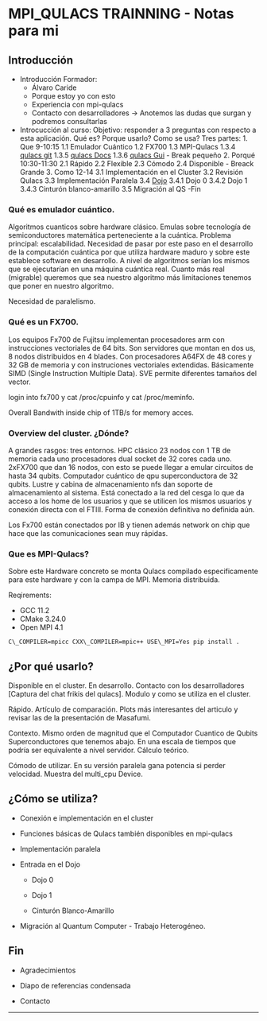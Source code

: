 # MPI\_QULACS TRAINNING - Notas para mi

## Introducción 

- Introducción Formador:
    - Álvaro Caride
    - Porque estoy yo con esto
    - Experiencia con mpi-qulacs
    - Contacto con desarrolladores -> Anotemos las dudas que surgan y podremos consultarlas
- Introcucción al curso:
    Objetivo: responder a 3 preguntas con respecto a esta aplicación. Qué es? Porque usarlo? Como se usa?
    Tres partes:
        1. Que 9-10:15
            1.1 Emulador Cuántico
            1.2 FX700
            1.3 MPI-Qulacs
                1.3.4 [qulacs git](https://github.com/qulacs/qulacs)
                1.3.5 [qulacs Docs](http://docs.qulacs.org/en/latest/)
                1.3.6 [qulacs Gui](https://qulacs-gui.github.io/qulacs-simulator/)
            - Break pequeño
        2. Porqué 10:30-11:30
            2.1 Rápido
            2.2 Flexible
            2.3 Cómodo
            2.4 Disponible
            - Breack Grande
        3. Como 12-14
            3.1 Implementación en el Cluster
            3.2 Revisión Qulacs
            3.3 Implementación Paralela
            3.4 [Dojo](https://dojo.qulacs.org/ja/latest/index.html#)
                3.4.1 Dojo 0
                3.4.2 Dojo 1
                3.4.3 Cinturón blanco-amarillo
            3.5 Migración al QS
            -Fin

### Qué es emulador cuántico.

Algoritmos cuanticos sobre hardware clásico. Emulas sobre tecnología de semiconductores matemática perteneciente a la cuántica. Problema principal: escalabilidad. Necesidad de pasar por este paso en el desarrollo de la computación cuántica por que utiliza hardware maduro y sobre este establece software en desarrollo. A nivel de algoritmos serían los mismos que se ejecutarían en una máquina cuántica real. Cuanto más real (migrable) queremos que sea nuestro algoritmo más limitaciones tenemos que poner en nuestro algoritmo. 

Necesidad de paralelismo.

### Qué es un FX700.

Los equipos Fx700 de Fujitsu implementan procesadores arm con instrucciones vectoriales de 64 bits. Son servidores que montan en dos us, 8 nodos distribuidos en 4 blades. Con procesadores A64FX de 48 cores y 32 GB de memoria y con instruciones vectoriales extendidas. Básicamente SIMD (Single Instruction Multiple Data). SVE permite diferentes tamaños del vector.

login into fx700 y cat /proc/cpuinfo y cat /proc/meminfo.

Overall Bandwith inside chip of 1TB/s for memory acces.

### Overview del cluster. ¿Dónde?

A grandes rasgos: tres entornos. HPC clásico 23 nodos con 1 TB de memoria cada uno procesadores dual socket de 32 cores cada uno. 2xFX700 que dan 16 nodos, con esto se puede llegar a emular circuitos de hasta 34 qubits. Computador cuántico de qpu superconductora de 32 qubits. Lustre y cabina de almacenamiento nfs dan soporte de almacenamiento al sistema. Está conectado a la red del cesga lo que da acceso a los home de los usuarios y que se utilicen los mismos usuarios y conexión directa con el FTIII. Forma de conexión definitiva no definida aún. 

Los Fx700 están conectados por IB y tienen además network on chip que hace que las comunicaciones sean muy rápidas.

### Que es MPI-Qulacs?

Sobre este Hardware concreto se monta Qulacs compilado especificamente para este hardware y con la campa de MPI. Memoria distribuida. 

Reqirements:   
 - GCC 11.2
 - CMake 3.24.0
 - Open MPI 4.1

```
C\_COMPILER=mpicc CXX\_COMPILER=mpic++ USE\_MPI=Yes pip install .
```

## ¿Por qué usarlo?

Disponible en el cluster. En desarrollo. Contacto con los desarrolladores [Captura del chat frikis del qulacs]. Modulo y como se utiliza en el cluster.

Rápido. Artículo de comparación. Plots más interesantes del articulo y revisar las de la presentación de Masafumi.

Contexto. Mismo orden de magnitud que el Computador Cuantico de Qubits Superconductores que tenemos abajo. En una escala de tiempos que podría ser equivalente a nivel servidor. Cálculo teórico.

Cómodo de utilizar. En su versión paralela gana potencia si perder velocidad. Muestra del multi\_cpu Device.

## ¿Cómo se utiliza?

- Conexión e implementación en el cluster

- Funciones básicas de Qulacs también disponibles en mpi-qulacs

- Implementación paralela

- Entrada en el Dojo

    - Dojo 0

    - Dojo 1

    - Cinturón Blanco-Amarillo

- Migración al Quantum Computer - Trabajo Heterogéneo.

## Fin 

- Agradecimientos

- Diapo de referencias condensada

- Contacto

---






